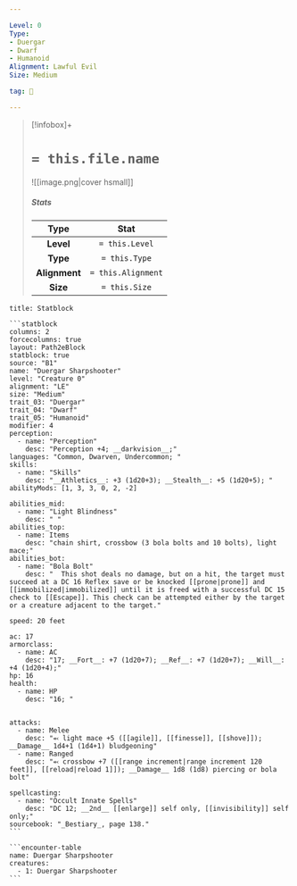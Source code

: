 ```yaml
---

Level: 0
Type:
- Duergar
- Dwarf
- Humanoid
Alignment: Lawful Evil
Size: Medium

tag: 👹

---
```


> [!infobox]+
> #  `= this.file.name`
> ![[image.png|cover hsmall]]
> ##### Stats
> Type | Stat |
> :---:|:---:|
> **Level** | `= this.Level` |
> **Type** | `= this.Type` |
> **Alignment** | `= this.Alignment` |
> **Size** | `= this.Size` |



````ad-info
title: Statblock

```statblock
columns: 2
forcecolumns: true
layout: Path2eBlock
statblock: true
source: "B1"
name: "Duergar Sharpshooter"
level: "Creature 0"
alignment: "LE"
size: "Medium"
trait_03: "Duergar"
trait_04: "Dwarf"
trait_05: "Humanoid"
modifier: 4
perception:
  - name: "Perception"
    desc: "Perception +4; __darkvision__;"
languages: "Common, Dwarven, Undercommon; "
skills:
  - name: "Skills"
    desc: "__Athletics__: +3 (1d20+3); __Stealth__: +5 (1d20+5); "
abilityMods: [1, 3, 3, 0, 2, -2]

abilities_mid:
  - name: "Light Blindness"
    desc: " "
abilities_top:
  - name: Items
    desc: "chain shirt, crossbow (3 bola bolts and 10 bolts), light mace;"
abilities_bot:
  - name: "Bola Bolt"
    desc: "  This shot deals no damage, but on a hit, the target must succeed at a DC 16 Reflex save or be knocked [[prone|prone]] and [[immobilized|immobilized]] until it is freed with a successful DC 15 check to [[Escape]]. This check can be attempted either by the target or a creature adjacent to the target."

speed: 20 feet

ac: 17
armorclass:
  - name: AC
    desc: "17; __Fort__: +7 (1d20+7); __Ref__: +7 (1d20+7); __Will__: +4 (1d20+4);"
hp: 16
health:
  - name: HP
    desc: "16; "


attacks:
  - name: Melee
    desc: "⬻ light mace +5 ([[agile]], [[finesse]], [[shove]]); __Damage__ 1d4+1 (1d4+1) bludgeoning"
  - name: Ranged
    desc: "⬻ crossbow +7 ([[range increment|range increment 120 feet]], [[reload|reload 1]]); __Damage__ 1d8 (1d8) piercing or bola bolt"

spellcasting:
  - name: "Occult Innate Spells"
    desc: "DC 12; __2nd__ [[enlarge]] self only, [[invisibility]] self only;"
sourcebook: "_Bestiary_, page 138."
```

```encounter-table
name: Duergar Sharpshooter
creatures:
  - 1: Duergar Sharpshooter
```

````


